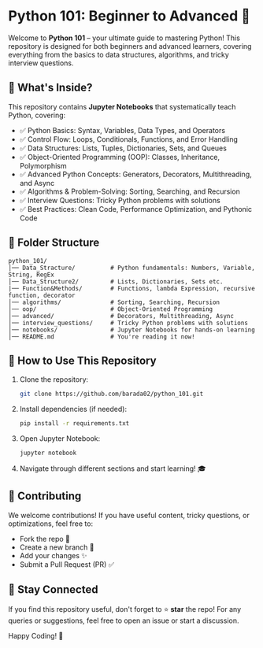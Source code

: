 # Python 101: Beginner to Advanced 🚀

Welcome to **Python 101** – your ultimate guide to mastering Python! This repository is designed for both beginners and advanced learners, covering everything from the basics to data structures, algorithms, and tricky interview questions.

## 📌 What's Inside?
This repository contains **Jupyter Notebooks** that systematically teach Python, covering:
- ✅ Python Basics: Syntax, Variables, Data Types, and Operators
- ✅ Control Flow: Loops, Conditionals, Functions, and Error Handling
- ✅ Data Structures: Lists, Tuples, Dictionaries, Sets, and Queues
- ✅ Object-Oriented Programming (OOP): Classes, Inheritance, Polymorphism
- ✅ Advanced Python Concepts: Generators, Decorators, Multithreading, and Async
- ✅ Algorithms & Problem-Solving: Sorting, Searching, and Recursion
- ✅ Interview Questions: Tricky Python problems with solutions
- ✅ Best Practices: Clean Code, Performance Optimization, and Pythonic Code

## 📂 Folder Structure
```
python_101/
│── Data_Stracture/          # Python fundamentals: Numbers, Variable, String, RegEx
│── Data_Structure2/         # Lists, Dictionaries, Sets etc.
|── Function&Methods/        # Functions, lambda Expression, recursive function, decorator
│── algorithms/              # Sorting, Searching, Recursion
│── oop/                     # Object-Oriented Programming 
│── advanced/                # Decorators, Multithreading, Async
│── interview_questions/     # Tricky Python problems with solutions
│── notebooks/               # Jupyter Notebooks for hands-on learning
│── README.md                # You're reading it now!
```

## 🚀 How to Use This Repository
1. Clone the repository:
   ```sh
   git clone https://github.com/barada02/python_101.git
   ```
2. Install dependencies (if needed):
   ```sh
   pip install -r requirements.txt
   ```
3. Open Jupyter Notebook:
   ```sh
   jupyter notebook
   ```
4. Navigate through different sections and start learning! 🎓

## 🤝 Contributing
We welcome contributions! If you have useful content, tricky questions, or optimizations, feel free to:
- Fork the repo 🍴
- Create a new branch 🔀
- Add your changes ✨
- Submit a Pull Request (PR) ✅

## 📢 Stay Connected
If you find this repository useful, don't forget to ⭐ **star** the repo!
For any queries or suggestions, feel free to open an issue or start a discussion.

Happy Coding! 🎉

